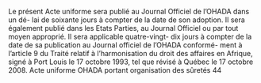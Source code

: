 Le présent Acte uniforme sera publié au Journal Officiel de l’OHADA dans un dé-
lai de soixante jours à compter de la date de son adoption. Il sera également publié dans les
Etats Parties, au Journal Officiel ou par tout moyen approprié. Il sera applicable quatre-vingt-
dix jours à compter de la date de sa publication au Journal officiel de l’OHADA conformé-
ment à l’article 9 du Traité relatif à l’harmonisation du droit des affaires en Afrique, signé à
Port Louis le 17 octobre 1993, tel que révisé à Québec le 17 octobre 2008.
Acte uniforme OHADA portant organisation des sûretés
44